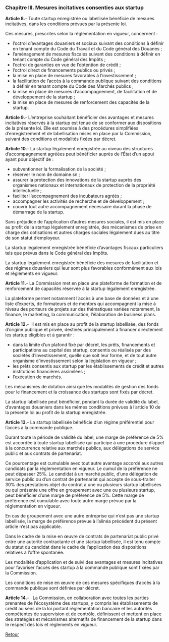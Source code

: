 ### Chapitre III. Mesures incitatives consenties aux startup

**Article 8.**- Toute startup enregistrée ou labellisée bénéficie de mesures incitatives, dans les conditions prévues par la présente loi.

Ces mesures, prescrites selon la réglementation en vigueur, concernent :

- l’octroi d’avantages douaniers et sociaux suivant des conditions à définir en tenant compte du Code du Travail et du Code général des Douanes ;
- l’aménagement de mesures fiscales suivant des conditions à définir en tenant compte du Code général des Impôts ;
- l’octroi de garanties en vue de l’obtention de crédit ;
- l’octroi direct de financements publics ou privés ;
- la mise en place de mesures favorables à l’investissement ;
- la facilitation de l’accès à la commande publique suivant des conditions à définir en tenant compte du Code des Marchés publics ;
- la mise en place de mesures d’accompagnement, de facilitation et de développement de la startup ;
- la mise en place de mesures de renforcement des capacités de la startup.

**Article 9.**- L’entreprise souhaitant bénéficier des avantages et mesures incitatives réservés à la startup est tenue de se conformer aux dispositions de la présente loi. Elle est soumise à des procédures simplifiées d’enregistrement et de labellisation mises en place par la Commission, suivant des conditions et modalités fixées par décret.


**Article 10.**- La startup légalement enregistrée au niveau des structures d’accompagnement agréées peut bénéficier auprès de l’État d’un appui ayant pour objectif de :

- subventionner la formalisation de la société ;
- réserver le nom de domaine.sn ;
- assurer la protection des innovations de la startup auprès des organismes nationaux et internationaux de protection de la propriété intellectuelle ;
- faciliter l’accompagnement des incubateurs agréés ; 
- accompagner les activités de recherche et de développement ;
- couvrir tout autre accompagnement nécessaire durant la phase de démarrage de la startup.

Sans préjudice de l’application d’autres mesures sociales, il est mis en place au profit de la startup légalement enregistrée, des mécanismes de prise en charge des cotisations et autres charges sociales légalement dues au titre de son statut d’employeur.

La startup légalement enregistrée bénéficie d’avantages fiscaux particuliers tels que prévus dans le Code général des Impôts. 

La startup légalement enregistrée bénéficie des mesures de facilitation et des régimes douaniers qui leur sont plus favorables conformément aux lois et règlements en vigueur. 

**Article 11.**- La Commission met en place une plateforme de formation et de renforcement de capacités réservée à la startup légalement enregistrée. 

La plateforme permet notamment l’accès à une base de données et à une liste d’experts, de formateurs et de mentors qui accompagnent la mise à niveau des porteurs de projets sur des thématiques variées notamment, la finance, le marketing, la communication, l’élaboration de business plans.

**Article 12.**-  Il est mis en place au profit de la startup labellisée, des fonds d’origine publique et privée, destinés principalement à financer directement les startup éligibles et à garantir :

- dans la limite d’un plafond fixé par décret, les prêts, financements et participations au capital des startup, consentis ou réalisés par des sociétés d’investissement, quelle que soit leur forme, et de tout autre organisme d’investissement selon la législation en vigueur ;
- les prêts consentis aux startup par les établissements de crédit et autres institutions financières assimilées ;
- l’exécution de marchés.

Les mécanismes de dotation ainsi que les modalités de gestion des fonds pour le financement et la croissance des startups sont fixés par décret.

La startup labellisée peut bénéficier, pendant la durée de validité du label, d’avantages douaniers dans les mêmes conditions prévues à l’article 10 de la présente loi au profit de la startup enregistrée.

**Article 13.**- La startup labellisée bénéficie d’un régime préférentiel pour l’accès à la commande publique.

Durant toute la période de validité du label, une marge de préférence de 5% est accordée à toute startup labellisée qui participe à une procédure d’appel à la concurrence relative aux marchés publics, aux délégations de service public et aux contrats de partenariat.

Ce pourcentage est cumulable avec tout autre avantage accordé aux autres candidats par la réglementation en vigueur. Le cumul de la préférence ne peut dépasser 25%.
Le candidat à un marché public, d’une délégation de service public ou d’un contrat de partenariat qui accepte de sous-traiter 30% des prestations objet du contrat à une ou plusieurs startup labellisées ou qui présente une offre en groupement avec une ou plusieurs startup, peut bénéficier d’une marge de préférence de 5%. Cette marge de préférence est cumulable avec toute autre marge prévue par la réglementation en vigueur.

En cas de groupement avec une autre entreprise qui n’est pas une startup labellisée, la marge de préférence prévue à l’alinéa précédent du présent article n’est pas applicable.

Dans le cadre de la mise en œuvre de contrats de partenariat public privé entre une autorité contractante et une startup labellisée, il est tenu compte du statut du candidat dans le cadre de l’application des dispositions relatives à l’offre spontanée. 

Les modalités d’application et de suivi des avantages et mesures incitatives pour favoriser l’accès des startup à la commande publique sont fixées par la Commission.

Les conditions de mise en œuvre de ces mesures spécifiques d’accès à la commande publique sont définies par décret.

**Article 14.**-   La Commission, en collaboration avec toutes les parties prenantes de l’écosystème des startups, y compris les établissements de crédit au sens de la loi portant règlementation bancaire et les autorités compétentes de supervision et de contrôle, définissent et mettent en place des stratégies et mécanismes alternatifs de financement de la startup dans le respect des lois et règlements en vigueur.

[Retour](../)
